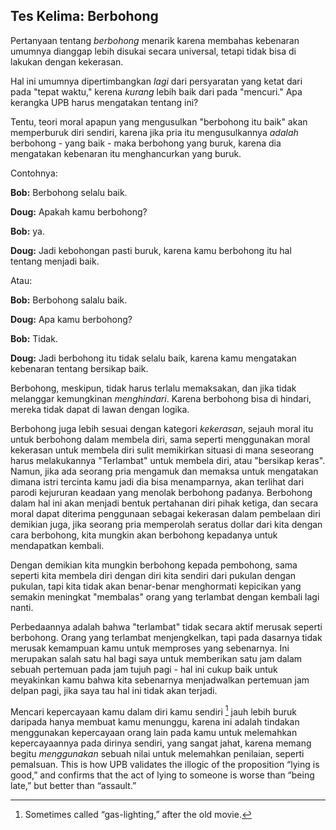 ## Tes Kelima: Berbohong

Pertanyaan tentang *berbohong* menarik karena membahas kebenaran umumnya dianggap lebih disukai secara universal, tetapi tidak bisa di lakukan dengan kekerasan.

Hal ini umumnya dipertimbangkan *lagi* dari persyaratan yang ketat dari pada "tepat waktu," kerena *kurang* lebih baik dari pada "mencuri." Apa kerangka UPB harus mengatakan tentang ini?

Tentu, teori moral apapun yang mengusulkan "berbohong itu baik" akan memperburuk diri sendiri, karena jika pria itu mengusulkannya *adalah* berbohong - yang baik - maka berbohong yang buruk, karena dia mengatakan kebenaran itu menghancurkan yang buruk.

Contohnya:

**Bob:** Berbohong selalu baik.

**Doug:** Apakah kamu berbohong?

**Bob:** ya.

**Doug:** Jadi kebohongan pasti buruk, karena kamu berbohong itu hal tentang menjadi baik.

Atau:

**Bob:** Berbohong salalu baik.

**Doug:** Apa kamu berbohong?

**Bob:** Tidak.

**Doug:** Jadi berbohong itu tidak selalu baik, karena kamu mengatakan kebenaran tentang bersikap baik.

Berbohong, meskipun, tidak harus terlalu memaksakan, dan jika tidak melanggar kemungkinan *menghindari*. Karena berbohong bisa di hindari, mereka tidak dapat di lawan dengan logika.

Berbohong juga lebih sesuai dengan kategori *kekerasan*, sejauh moral itu untuk berbohong dalam membela diri, sama seperti menggunakan moral kekerasan untuk membela diri sulit memikirkan situasi di mana seseorang harus melakukannya "Terlambat" untuk membela diri, atau "bersikap keras". Namun, jika ada seorang pria mengamuk dan memaksa untuk mengatakan dimana istri tercinta kamu jadi dia bisa menamparnya, akan terlihat dari parodi kejururan keadaan yang menolak berbohong padanya. Berbohong dalam hal ini akan menjadi bentuk pertahanan diri pihak ketiga, dan secara moral dapat diterima penggunaan sebagai kekerasan dalam pembelaan diri demikian juga, jika seorang pria memperolah seratus dollar dari kita dengan cara berbohong, kita mungkin akan berbohong kepadanya untuk mendapatkan kembali.

Dengan demikian kita mungkin berbohong kepada pembohong, sama seperti kita membela diri dengan diri kita sendiri dari pukulan dengan pukulan, tapi kita tidak akan benar-benar menghormati kepicikan yang semakin meningkat "membalas" orang yang terlambat dengan kembali lagi nanti.

Perbedaannya adalah bahwa "terlambat" tidak secara aktif merusak seperti berbohong. Orang yang terlambat menjengkelkan, tapi pada dasarnya tidak merusak kemampuan kamu untuk memproses yang sebenarnya. Ini merupakan salah satu hal bagi saya untuk memberikan satu jam dalam sebuah pertemuan pada jam tujuh pagi - hal ini cukup baik untuk meyakinkan kamu bahwa kita sebenarnya menjadwalkan pertemuan jam delpan pagi, jika saya tau hal ini tidak akan terjadi.

Mencari kepercayaan kamu dalam diri kamu sendiri [^5] jauh lebih buruk daripada hanya membuat kamu menunggu, karena ini adalah tindakan menggunakan kepercayaan orang lain pada kamu untuk melemahkan kepercayaannya pada dirinya sendiri, yang sangat jahat, karena memang begitu *menggunakan* sebuah nilai untuk melemahkan penilaian, seperti pemalsuan. This is how UPB validates the illogic of the proposition “lying is good,” and confirms that the act of lying to someone is worse than “being late,” but better than “assault.”

[^5]: Sometimes called “gas-lighting,” after the old movie.